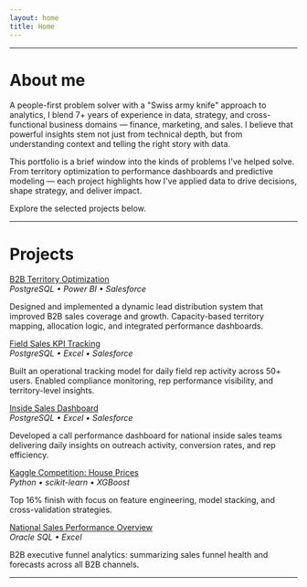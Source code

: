 ```yaml
---
layout: home
title: Home
---
```

<style>
.main-content {
  max-width: 900px; /* default is around 650px */
}
</style>
---
# About me

A people-first problem solver with a "Swiss army knife" approach to analytics, I blend 7+ years of experience in data, strategy, and cross-functional business domains — finance, marketing, and sales. I believe that powerful insights stem not just from technical depth, but from understanding context and telling the right story with data.

This portfolio is a brief window into the kinds of problems I’ve helped solve. From territory optimization to performance dashboards and predictive modeling — each project highlights how I've applied data to drive decisions, shape strategy, and deliver impact.

Explore the selected projects below.

---

# Projects

[B2B Territory Optimization](./B2B%20Territory%20Model/)<br>
_PostgreSQL • Power BI • Salesforce_

Designed and implemented a dynamic lead distribution system that improved B2B sales coverage and growth. Capacity-based territory mapping, allocation logic, and integrated performance dashboards.

[Field Sales KPI Tracking](./Field%20Sales%20KPI%20Analysis/)<br>
_PostgreSQL • Excel • Salesforce_

Built an operational tracking model for daily field rep activity across 50+ users. Enabled compliance monitoring, rep performance visibility, and territory-level insights.

[Inside Sales Dashboard](./Inside%20Sales%20KPI%20Dashboard/)<br>
_PostgreSQL • Excel • Salesforce_

Developed a call performance dashboard for national inside sales teams delivering daily insights on outreach activity, conversion rates, and rep efficiency.

[Kaggle Competition: House Prices](./Kaggle%20Competition%20-%20House%20Prices/)<br>
_Python • scikit-learn • XGBoost_

Top 16% finish with focus on feature engineering, model stacking, and cross-validation strategies.

[National Sales Performance Overview](./National%20Sales%20Performance%20Dashboard/)<br>
_Oracle SQL • Excel_

B2B executive funnel analytics: summarizing sales funnel health and forecasts across all B2B channels.

---
